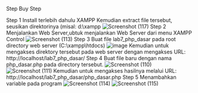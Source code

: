 Step Buy Step 

Step 1
Install terlebih dahulu XAMPP Kemudian extract file tersebut, seusikan
direktorinya (misal: d:\xampp
![Screenshot (117)](https://user-images.githubusercontent.com/73973590/168620730-18d1110a-43a8-4b61-92ff-44aac4f3f74f.png)
Step 2 
Menjalankan Web Server,ubtuk menjalankan Web Server dari menu XAMPP Control
![Screenshot (113)](https://user-images.githubusercontent.com/73973590/168621054-089687c2-f3d4-45e8-831f-c709face95e2.png)
Step 3
Buat file lab7_php_dasar pada root directory web server (C:\xampp\htdocs)
![image](https://user-images.githubusercontent.com/73973590/168621452-27871016-0f8f-490f-9869-d952eb61f757.png)
Kemudian untuk mengakses direktory tersebut pada web server dengan mengakses URL:
http://localhost/lab7_php_dasar/
Step 4
Buat file baru dengan nama php_dasar.php pada directory tersebut.
![Screenshot (110)](https://user-images.githubusercontent.com/73973590/168621749-4c938d18-5745-47b9-b7c6-abf0f51b0dde.png)
![Screenshot (111)](https://user-images.githubusercontent.com/73973590/168621790-b7e92b79-ce76-4ee7-9e84-3572b45b1788.png)
Kemudian untuk mengakses hasilnya melalui URL:
http://localhost/lab7_php_dasar/php_dasar.php
Step 5
Menambahkan variable pada program
![Screenshot (114)](https://user-images.githubusercontent.com/73973590/168622008-2d5e7142-867e-4073-8240-505c896e3d98.png)
![Screenshot (115)](https://user-images.githubusercontent.com/73973590/168622041-994cfeca-304e-446a-b4ac-b336d3c652a8.png)
